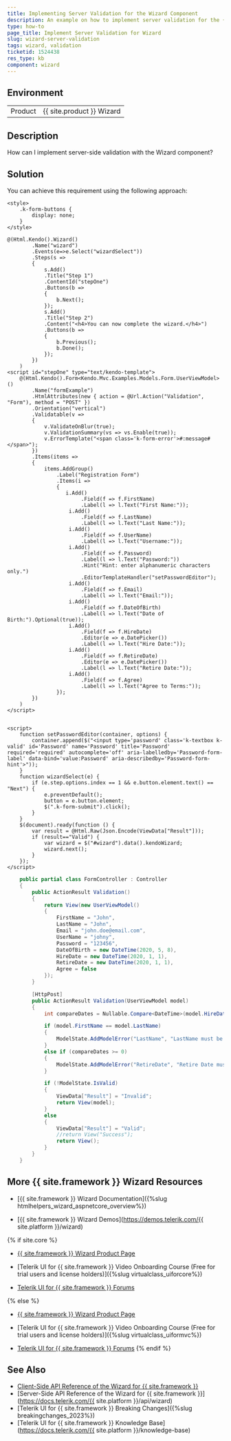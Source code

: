 ```yaml
---
title: Implementing Server Validation for the Wizard Component
description: An example on how to implement server validation for the {{ site.product }} Wizard component.
type: how-to
page_title: Implement Server Validation for Wizard
slug: wizard-server-validation
tags: wizard, validation
ticketid: 1524438
res_type: kb
component: wizard
---
```


## Environment

<table>
 <tr>
  <td>Product</td>
  <td>{{ site.product }} Wizard</td>
 </tr>
</table>

## Description

How can I implement server-side validation with the Wizard component?

## Solution

You can achieve this requirement using the following approach:


```Razor Index.cshtml
<style>
    .k-form-buttons {
        display: none;
    }
</style>

@(Html.Kendo().Wizard()
        .Name("wizard")
        .Events(e=>e.Select("wizardSelect"))
        .Steps(s =>
        {
            s.Add()
            .Title("Step 1")
            .ContentId("stepOne")
            .Buttons(b =>
            {
                b.Next();
            });
            s.Add()
            .Title("Step 2")
            .Content("<h4>You can now complete the wizard.</h4>")
            .Buttons(b =>
            {
                b.Previous();
                b.Done();
            });
        })
    )
<script id="stepOne" type="text/kendo-template">
    @(Html.Kendo().Form<Kendo.Mvc.Examples.Models.Form.UserViewModel>()
        .Name("formExample")
        .HtmlAttributes(new { action = @Url.Action("Validation", "Form"), method = "POST" })
        .Orientation("vertical")
        .Validatable(v =>
        {
            v.ValidateOnBlur(true);
            v.ValidationSummary(vs => vs.Enable(true));
            v.ErrorTemplate("<span class='k-form-error'>#:message#</span>");
        })
        .Items(items =>
        {
            items.AddGroup()
                .Label("Registration Form")
                .Items(i =>
                {
                   i.Add()
                        .Field(f => f.FirstName)
                        .Label(l => l.Text("First Name:"));
                    i.Add()
                        .Field(f => f.LastName)
                        .Label(l => l.Text("Last Name:"));
                    i.Add()
                        .Field(f => f.UserName)
                        .Label(l => l.Text("Username:"));
                    i.Add()
                        .Field(f => f.Password)
                        .Label(l => l.Text("Password:"))
                        .Hint("Hint: enter alphanumeric characters only.")
                        .EditorTemplateHandler("setPasswordEditor");
                    i.Add()
                        .Field(f => f.Email)
                        .Label(l => l.Text("Email:"));
                    i.Add()
                        .Field(f => f.DateOfBirth)
                        .Label(l => l.Text("Date of Birth:").Optional(true));
                    i.Add()
                        .Field(f => f.HireDate)
                        .Editor(e => e.DatePicker())
                        .Label(l => l.Text("Hire Date:"));
                    i.Add()
                        .Field(f => f.RetireDate)
                        .Editor(e => e.DatePicker())
                        .Label(l => l.Text("Retire Date:"));
                    i.Add()
                        .Field(f => f.Agree)
                        .Label(l => l.Text("Agree to Terms:"));
                });
        })
    )
</script>


<script>
    function setPasswordEditor(container, options) {
        container.append($("<input type='password' class='k-textbox k-valid' id='Password' name='Password' title='Password' required='required' autocomplete='off' aria-labelledby='Password-form-label' data-bind='value:Password' aria-describedby='Password-form-hint'>"));
    }
    function wizardSelect(e) {
        if (e.step.options.index == 1 && e.button.element.text() == "Next") {
            e.preventDefault();
            button = e.button.element;
            $(".k-form-submit").click();
        }
    }
    $(document).ready(function () {
        var result = @Html.Raw(Json.Encode(ViewData["Result"]));
        if (result=="Valid") {
            var wizard = $("#wizard").data().kendoWizard;
            wizard.next();
        }
    });
</script>
```
```C# ValidationController.cs
    public partial class FormController : Controller
    {
        public ActionResult Validation()
        {
            return View(new UserViewModel()
            {
                FirstName = "John",
                LastName = "John",
                Email = "john.doe@email.com",
                UserName = "johny",
                Password = "123456",
                DateOfBirth = new DateTime(2020, 5, 8),
                HireDate = new DateTime(2020, 1, 1),
                RetireDate = new DateTime(2020, 1, 1),
                Agree = false
            });
        }

        [HttpPost]
        public ActionResult Validation(UserViewModel model)
        {
            int compareDates = Nullable.Compare<DateTime>(model.HireDate, model.RetireDate);

            if (model.FirstName == model.LastName)
            {
                ModelState.AddModelError("LastName", "LastName must be different than First Name.");
            }
            else if (compareDates >= 0)
            {
                ModelState.AddModelError("RetireDate", "Retire Date must be after Hire Date.");
            }

            if (!ModelState.IsValid)
            {
                ViewData["Result"] = "Invalid";
                return View(model);
            }
            else
            {
                ViewData["Result"] = "Valid";
                //return View("Success");
                return View();
            }
        }
    }
```

## More {{ site.framework }} Wizard Resources

* [{{ site.framework }} Wizard Documentation]({%slug htmlhelpers_wizard_aspnetcore_overview%})

* [{{ site.framework }} Wizard Demos](https://demos.telerik.com/{{ site.platform }}/wizard)

{% if site.core %}
* [{{ site.framework }} Wizard Product Page](https://www.telerik.com/aspnet-core-ui/wizard)

* [Telerik UI for {{ site.framework }} Video Onboarding Course (Free for trial users and license holders)]({%slug virtualclass_uiforcore%})

* [Telerik UI for {{ site.framework }} Forums](https://www.telerik.com/forums/aspnet-core-ui)

{% else %}
* [{{ site.framework }} Wizard Product Page](https://www.telerik.com/aspnet-mvc/wizard)

* [Telerik UI for {{ site.framework }} Video Onboarding Course (Free for trial users and license holders)]({%slug virtualclass_uiformvc%})

* [Telerik UI for {{ site.framework }} Forums](https://www.telerik.com/forums/aspnet-mvc)
{% endif %}

## See Also

* [Client-Side API Reference of the Wizard for {{ site.framework }}](https://docs.telerik.com/kendo-ui/api/javascript/ui/wizard)
* [Server-Side API Reference of the Wizard for {{ site.framework }}](https://docs.telerik.com/{{ site.platform }}/api/wizard)
* [Telerik UI for {{ site.framework }} Breaking Changes]({%slug breakingchanges_2023%})
* [Telerik UI for {{ site.framework }} Knowledge Base](https://docs.telerik.com/{{ site.platform }}/knowledge-base)

